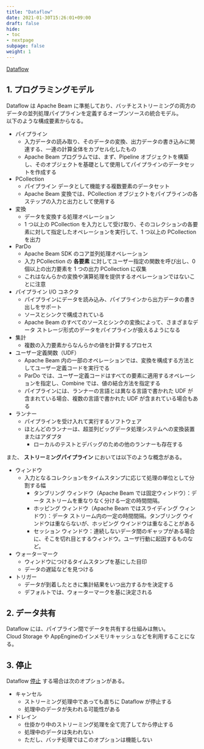 ```yaml
---
title: "Dataflow"
date: 2021-01-30T15:26:01+09:00
draft: false
hide:
- toc
- nextpage
subpage: false
weight: 1
---
```


<!--more-->

[Dataflow](https://cloud.google.com/dataflow/docs/concepts)

## 1. プログラミングモデル

Dataflow は Apache Beam に準拠しており、バッチとストリーミングの両方のデータの並列処理パイプラインを定義するオープンソースの統合モデル。  
以下のような構成要素からなる。

- パイプライン
    - 入力データの読み取り、そのデータの変換、出力データの書き込みに関連する、一連の計算全体をカプセル化したもの
    - Apache Beam プログラムでは、まず、Pipeline オブジェクトを構築し、そのオブジェクトを基礎として使用してパイプラインのデータセットを作成する
- PCollection
    - パイプライン データとして機能する複数要素のデータセット
    - Apache Beam 変換では、PCollection オブジェクトをパイプラインの各ステップの入力と出力として使用する
- 変換
    - データを変換する処理オペレーション
    - 1 つ以上の PCollection を入力として受け取り、そのコレクションの各要素に対して指定したオペレーションを実行して、1 つ以上の PCollection を出力
- ParDo
    - Apache Beam SDK のコア並列処理オペレーション
    - 入力 PCollection の **各要素** に対してユーザー指定の関数を呼び出し、0 個以上の出力要素を 1 つの出力 PCollection に収集
    - これはなんらかの変換や演算処理を提供するオペレーションではないことに注意
- パイプライン I/O コネクタ
    - パイプラインにデータを読み込み、パイプラインから出力データの書き出しをサポート
    - ソースとシンクで構成されている
    - Apache Beam のすべてのソースとシンクの変換によって、さまざまなデータ ストレージ形式のデータをパイプラインが扱えるようになる
- 集計
    - 複数の入力要素からなんらかの値を計算するプロセス
- ユーザー定義関数（UDF）
    - Apache Beam 内の一部のオペレーションでは、変換を構成する方法としてユーザー定義コードを実行でる
    - ParDo では、ユーザー定義コードはすべての要素に適用するオペレーションを指定し、Combine では、値の結合方法を指定する
    - パイプラインには、ランナーの言語とは異なる言語で書かれた UDF が含まれている場合、複数の言語で書かれた UDF が含まれている場合もある
- ランナー
    - パイプラインを受け入れて実行するソフトウェア
    - ほとんどのランナーは、超並列ビッグデータ処理システムへの変換装置またはアダプタ
        - ローカルのテストとデバッグのための他のランナーも存在する

また、 **ストリーミングパイプライン** においては以下のような概念がある。

- ウィンドウ
    - 入力となるコレクションをタイムスタンプに応じて処理の単位として分割する幅
        - タンブリング ウィンドウ（Apache Beam では固定ウィンドウ）：データ ストリームを重なりなく分ける一定の時間間隔。
        - ホッピング ウィンドウ（Apache Beam ではスライディング ウィンドウ）：データ ストリーム内の一定の時間間隔。タンブリング ウインドウは重ならないが、ホッピング ウインドウは重なることがある
        - セッション ウィンドウ：連続しないデータ間のギャップがある場合に、そこを切れ目とするウィンドウ。ユーザ行動に起因するものなど。
- ウォーターマーク
    - ウィンドウにつけるタイムスタンプを基にした目印
    - データの遅延などを見つける
- トリガー
    - データが到着したときに集計結果をいつ出力するかを決定する
    - デフォルトでは、ウォーターマークを基に決定される

## 2. データ共有

Dataflow には、パイプライン間でデータを共有する仕組みは無い。  
Cloud Storage や AppEngineのインメモリキャッシュなどを利用することになる。

## 3. 停止

Dataflow [停止](https://cloud.google.com/dataflow/docs/guides/stopping-a-pipeline) する場合は次のオプションがある。

- キャンセル
   - ストリーミング処理中であっても直ちに Dataflow が停止する
   - 処理中のデータが失われる可能性がある
- ドレイン
   - 仕掛かり中のストリーミング処理を全て完了してから停止する
   - 処理中のデータは失われない
   - ただし、バッチ処理ではこのオプションは機能しない